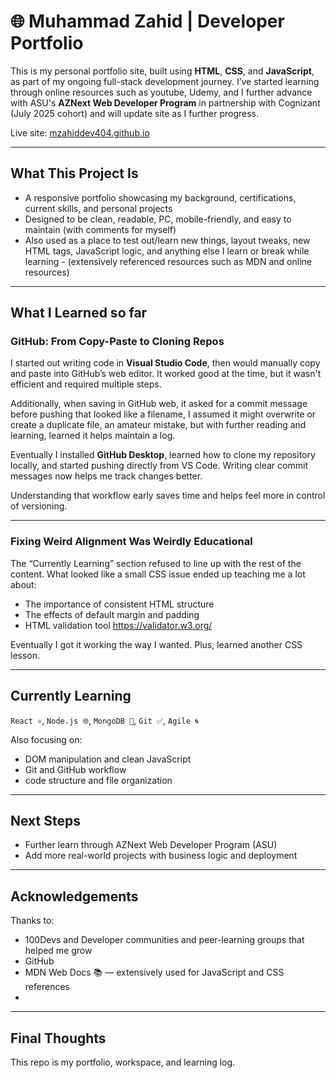 # 🌐 Muhammad Zahid | Developer Portfolio

This is my personal portfolio site, built using **HTML**, **CSS**, and **JavaScript**, as part of my ongoing full-stack development journey. I’ve started learning through online resources such as youtube, Udemy, and I further advance with ASU's **AZNext Web Developer Program** in partnership with Cognizant (July 2025 cohort) and will update site as I further progress.

Live site: [mzahiddev404.github.io](https://mzahiddev404.github.io)

---

## What This Project Is

- A responsive portfolio showcasing my background, certifications, current skills, and personal projects
- Designed to be clean, readable, PC, mobile-friendly, and easy to maintain (with comments for myself)
- Also used as a place to test out/learn new things, layout tweaks, new HTML tags, JavaScript logic, and anything else I learn or break while learning - (extensively referenced resources such as MDN and online resources) 

---

## What I Learned so far

### GitHub: From Copy-Paste to Cloning Repos

I started out writing code in **Visual Studio Code**, then would manually copy and paste into GitHub’s web editor. It worked good at the time, but it wasn't efficient and required multiple steps.

Additionally, when saving in GitHub web, it asked for a commit message before pushing that looked like a filename, I assumed it might overwrite or create a duplicate file, an amateur mistake, but with further reading and learning, learned it helps maintain a log.

Eventually I installed **GitHub Desktop**, learned how to clone my repository locally, and started pushing directly from VS Code. Writing clear commit messages now helps me track changes better.

Understanding that workflow early saves time and helps feel more in control of versioning.

---

### Fixing Weird Alignment Was Weirdly Educational

The “Currently Learning” section refused to line up with the rest of the content. What looked like a small CSS issue ended up teaching me a lot about:

- The importance of consistent HTML structure
- The effects of default margin and padding
- HTML validation tool https://validator.w3.org/

Eventually I got it working the way I wanted. Plus, learned another CSS lesson.

---

## Currently Learning

`React ⚛️`, `Node.js 🌐`, `MongoDB 🍃`, `Git ✅`, `Agile 🌀`

Also focusing on:

- DOM manipulation and clean JavaScript
- Git and GitHub workflow
- code structure and file organization

---

## Next Steps

- Further learn through AZNext Web Developer Program (ASU)
- Add more real-world projects with business logic and deployment

---

## Acknowledgements

Thanks to:

- 100Devs and Developer communities and peer-learning groups that helped me grow
- GitHub
- MDN Web Docs 📚 — extensively used for JavaScript and CSS references  
- 
---

## Final Thoughts

This repo is my portfolio, workspace, and learning log.

